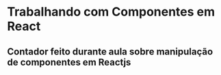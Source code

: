 # Trabalhando com Componentes em React

## Contador feito durante aula sobre manipulação de componentes em Reactjs
